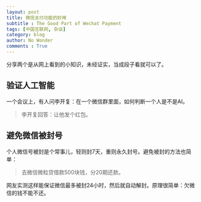 ```yaml
---
layout: post
title: 微信支付功能的妙用
subtitle : The Good Part of Wechat Payment
tags: [中国互联网, 杂谈]
category: blog
author: No Wonder
comments : True
---
```


分享两个是从网上看到的小知识，未经证实，当成段子看就可以了。

## 验证人工智能

一个会议上，有人问李开复：在一个微信群里面，如何判断一个人是不是AI。

> 李开复回答：让他发个红包。

## 避免微信被封号

个人微信号被封是个常事儿，轻则封7天，重则永久封号。避免被封的方法也简单：
> 去微信微粒贷借款500块钱，分20期还款。

网友实测这样能保证微信最多被封24小时，然后就自动解封。原理很简单：欠微信的钱不能不还。
